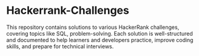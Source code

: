 # Hackerrank-Challenges
This repository contains solutions to various HackerRank challenges, covering topics like SQL, problem-solving. Each solution is well-structured and documented to help learners and developers practice, improve coding skills, and prepare for technical interviews.
